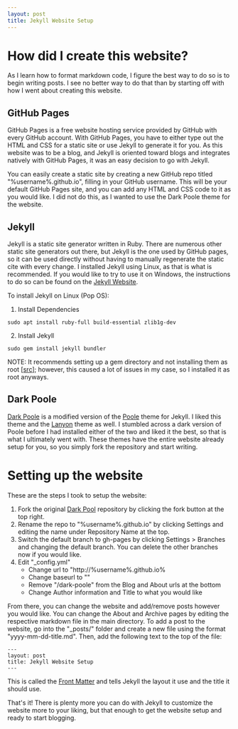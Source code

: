 ```yaml
---
layout: post
title: Jekyll Website Setup
---
```


# How did I create this website?

As I learn how to format markdown code, I figure the best way to do so is to begin writing posts. I see no better way to do that than by starting off with how I went about creating this website. 

## GitHub Pages

GitHub Pages is a free website hosting service provided by GitHub with every GitHub account. With GitHub Pages, you have to either type out the HTML and CSS for a static site or use Jekyll to generate it for you. As this website was to be a blog, and Jekyll is oriented toward blogs and integrates natively with GitHub Pages, it was an easy decision to go with Jekyll.

You can easily create a static site by creating a new GitHub repo titled "%username%.github.io", filling in your GitHub username. This will be your default GitHub Pages site, and you can add any HTML and CSS code to it as you would like. I did not do this, as I wanted to use the Dark Poole theme for the website.

## Jekyll

Jekyll is a static site generator written in Ruby. There are numerous other static site generators out there, but Jekyll is the one used by GitHub pages, so it can be used directly without having to manually regenerate the static cite with every change. I installed Jekyll using Linux, as that is what is recommended. If you would like to try to use it on Windows, the instructions to do so can be found on the [Jekyll Website](https://jekyllrb.com/docs/installation/windows/). 

To install Jekyll on Linux (Pop OS):

1. Install Dependencies
```
sudo apt install ruby-full build-essential zlib1g-dev
```
2. Install Jekyll
```
sudo gem install jekyll bundler
```
NOTE: It recommends setting up a gem directory and not installing them as root \[[src](https://jekyllrb.com/docs/installation/ubuntu/)\]; however, this caused a lot of issues in my case, so I installed it as root anyways.

## Dark Poole

[Dark Poole](https://github.com/andrewhwanpark/dark-poole) is a modified version of the [Poole](https://github.com/poole/poole) theme for Jekyll. I liked this theme and the [Lanyon](https://lanyon.getpoole.com/) theme as well. I stumbled across a dark version of Poole before I had installed either of the two and liked it the best, so that is what I ultimately went with. These themes have the entire website already setup for you, so you simply fork the repository and start writing.

# Setting up the website

These are the steps I took to setup the website:
1. Fork the original [Dark Pool](https://github.com/andrewhwanpark/dark-poole) repository by clicking the fork button at the top right.
2. Rename the repo to "%username%.github.io" by clicking Settings and editing the name under Repository Name at the top.
3. Switch the default branch to gh-pages by clicking Settings > Branches and changing the default branch. You can delete the other branches now if you would like.
4. Edit "\_config.yml"
   - Change url to "http://%username%.github.io%
   - Change baseurl to ""
   - Remove "/dark-poole" from the Blog and About urls at the bottom
   - Change Author information and Title to what you would like 

From there, you can change the website and add/remove posts however you would like. You can change the About and Archive pages by editing the respective markdown file in the main directory. To add a post to the website, go into the "\_posts/" folder and create a new file using the format "yyyy-mm-dd-title.md". Then, add the following text to the top of the file:
```
---
layout: post
title: Jekyll Website Setup
---
```
This is called the [Front Matter](https://jekyllrb.com/docs/front-matter/) and tells Jekyll the layout it use and the title it should use.

That's it! There is plenty more you can do with Jekyll to customize the website more to your liking, but that enough to get the website setup and ready to start blogging.
